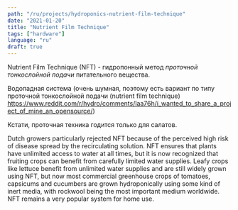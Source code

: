 ```yaml
---
path: "/ru/projects/hydroponics-nutrient-film-technique"
date: "2021-01-20"
title: "Nutrient Film Technique"
tags: ["hardware"]
language: "ru"
draft: true
---
```


Nutrient Film Technique (NFT) - гидропонный метод _проточной тонкослойной подачи_ питательного вещества.


Водопадная система (очень шумная, поэтому есть вариант по типу проточной тонкослойной подачи (nutrient film technique) https://www.reddit.com/r/hydro/comments/laa76h/i_wanted_to_share_a_project_of_mine_an_opensource/)

Кстати, проточная техника годится только для салатов.

Dutch growers particularly rejected NFT because of the perceived high risk of disease spread by the recirculating solution. NFT ensures that plants have unlimited access to water at all times, but it is now recognized that fruiting crops can benefit from carefully limited water supplies. Leafy crops like lettuce benefit from unlimited water supplies and are still widely grown using NFT, but now most commercial greenhouse crops of tomatoes, capsicums and cucumbers are grown hydroponically using some kind of inert media, with rockwool being the most important medium worldwide. NFT remains a very popular system for home use.